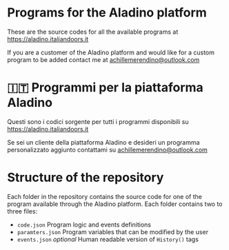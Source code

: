 # Programs for the Aladino platform
These are the source codes for all the available programs at https://aladino.italiandoors.it

If you are a customer of the Aladino platform and would like for a custom program to be added contact me at achillemerendino@outlook.com


# 🇮🇹 Programmi per la piattaforma Aladino
Questi sono i codici sorgente per tutti i programmi disponibili su https://aladino.italiandoors.it

Se sei un cliente della piattaforma Aladino e desideri un programma personalizzato aggiunto contattami su achillemerendino@outlook.com

# Structure of the repository
Each folder in the repository contains the source code for one of the program available through the Aladino platform.
Each folder contains two to three files:
- `code.json` Program logic and events definitions
- `paramters.json` Program variables that can be modified by the user
- `events.json` *optional* Human readable version of `History()` tags
